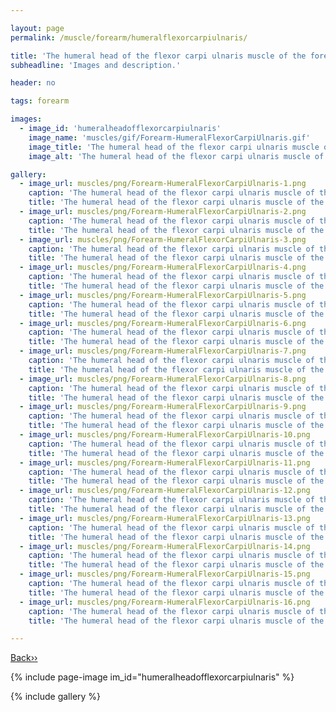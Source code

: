 ```yaml
---

layout: page
permalink: /muscle/forearm/humeralflexorcarpiulnaris/

title: 'The humeral head of the flexor carpi ulnaris muscle of the forearm'
subheadline: 'Images and description.'

header: no

tags: forearm

images:
  - image_id: 'humeralheadofflexorcarpiulnaris'
    image_name: 'muscles/gif/Forearm-HumeralFlexorCarpiUlnaris.gif'
    image_title: 'The humeral head of the flexor carpi ulnaris muscle of the forearm'
    image_alt: 'The humeral head of the flexor carpi ulnaris muscle of the forearm' 

gallery:
  - image_url: muscles/png/Forearm-HumeralFlexorCarpiUlnaris-1.png
    caption: 'The humeral head of the flexor carpi ulnaris muscle of the forearm - orientation 1'
    title: 'The humeral head of the flexor carpi ulnaris muscle of the forearm - orientation 1'
  - image_url: muscles/png/Forearm-HumeralFlexorCarpiUlnaris-2.png
    caption: 'The humeral head of the flexor carpi ulnaris muscle of the forearm - orientation 2'
    title: 'The humeral head of the flexor carpi ulnaris muscle of the forearm - orientation 2'
  - image_url: muscles/png/Forearm-HumeralFlexorCarpiUlnaris-3.png
    caption: 'The humeral head of the flexor carpi ulnaris muscle of the forearm - orientation 3'
    title: 'The humeral head of the flexor carpi ulnaris muscle of the forearm - orientation 3'
  - image_url: muscles/png/Forearm-HumeralFlexorCarpiUlnaris-4.png
    caption: 'The humeral head of the flexor carpi ulnaris muscle of the forearm - orientation 4'
    title: 'The humeral head of the flexor carpi ulnaris muscle of the forearm - orientation 4'
  - image_url: muscles/png/Forearm-HumeralFlexorCarpiUlnaris-5.png
    caption: 'The humeral head of the flexor carpi ulnaris muscle of the forearm - orientation 5'
    title: 'The humeral head of the flexor carpi ulnaris muscle of the forearm - orientation 5'
  - image_url: muscles/png/Forearm-HumeralFlexorCarpiUlnaris-6.png
    caption: 'The humeral head of the flexor carpi ulnaris muscle of the forearm - orientation 6'
    title: 'The humeral head of the flexor carpi ulnaris muscle of the forearm - orientation 6'
  - image_url: muscles/png/Forearm-HumeralFlexorCarpiUlnaris-7.png
    caption: 'The humeral head of the flexor carpi ulnaris muscle of the forearm - orientation 7'
    title: 'The humeral head of the flexor carpi ulnaris muscle of the forearm - orientation 7'
  - image_url: muscles/png/Forearm-HumeralFlexorCarpiUlnaris-8.png
    caption: 'The humeral head of the flexor carpi ulnaris muscle of the forearm - orientation 8'
    title: 'The humeral head of the flexor carpi ulnaris muscle of the forearm - orientation 8'
  - image_url: muscles/png/Forearm-HumeralFlexorCarpiUlnaris-9.png
    caption: 'The humeral head of the flexor carpi ulnaris muscle of the forearm - orientation 9'
    title: 'The humeral head of the flexor carpi ulnaris muscle of the forearm - orientation 9'
  - image_url: muscles/png/Forearm-HumeralFlexorCarpiUlnaris-10.png
    caption: 'The humeral head of the flexor carpi ulnaris muscle of the forearm - orientation 10'
    title: 'The humeral head of the flexor carpi ulnaris muscle of the forearm - orientation 10'
  - image_url: muscles/png/Forearm-HumeralFlexorCarpiUlnaris-11.png
    caption: 'The humeral head of the flexor carpi ulnaris muscle of the forearm - orientation 11'
    title: 'The humeral head of the flexor carpi ulnaris muscle of the forearm - orientation 11'
  - image_url: muscles/png/Forearm-HumeralFlexorCarpiUlnaris-12.png
    caption: 'The humeral head of the flexor carpi ulnaris muscle of the forearm - orientation 12'
    title: 'The humeral head of the flexor carpi ulnaris muscle of the forearm - orientation 12'
  - image_url: muscles/png/Forearm-HumeralFlexorCarpiUlnaris-13.png
    caption: 'The humeral head of the flexor carpi ulnaris muscle of the forearm - orientation 13'
    title: 'The humeral head of the flexor carpi ulnaris muscle of the forearm - orientation 13'
  - image_url: muscles/png/Forearm-HumeralFlexorCarpiUlnaris-14.png
    caption: 'The humeral head of the flexor carpi ulnaris muscle of the forearm - orientation 14'
    title: 'The humeral head of the flexor carpi ulnaris muscle of the forearm - orientation 14'
  - image_url: muscles/png/Forearm-HumeralFlexorCarpiUlnaris-15.png
    caption: 'The humeral head of the flexor carpi ulnaris muscle of the forearm - orientation 15'
    title: 'The humeral head of the flexor carpi ulnaris muscle of the forearm - orientation 15'
  - image_url: muscles/png/Forearm-HumeralFlexorCarpiUlnaris-16.png
    caption: 'The humeral head of the flexor carpi ulnaris muscle of the forearm - orientation 16'
    title: 'The humeral head of the flexor carpi ulnaris muscle of the forearm - orientation 16'

---
```


[Back››](/muscle/forearm/)

{% include page-image im_id="humeralheadofflexorcarpiulnaris" %}

{% include gallery %}
